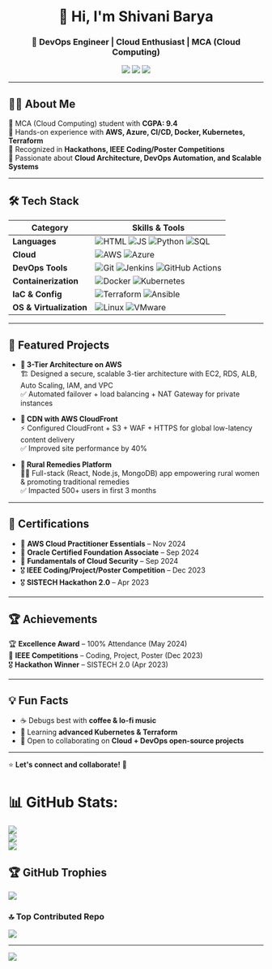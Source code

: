 <!-- 👋 Hi there, welcome to my profile! -->
<h1 align="center">👋 Hi, I'm Shivani Barya</h1>
<h3 align="center">🚀 DevOps Engineer | Cloud Enthusiast | MCA (Cloud Computing)</h3>

<p align="center">
  <a href="mailto:shivani.barya@outlook.com"><img src="https://img.shields.io/badge/Email-shivani.barya%40outlook.com-blue?style=flat-square&logo=gmail"></a>
  <a href="https://www.linkedin.com/in/shivani-barya-2b1736293"><img src="https://img.shields.io/badge/LinkedIn-Connect-blue?style=flat-square&logo=linkedin"></a>
  <a href="https://github.com/shivanibarya"><img src="https://img.shields.io/badge/GitHub-Profile-black?style=flat-square&logo=github"></a>
</p>

---

## 👩‍💻 About Me  
🔹 MCA (Cloud Computing) student with **CGPA: 9.4**  
🔹 Hands-on experience with **AWS, Azure, CI/CD, Docker, Kubernetes, Terraform**  
🔹 Recognized in **Hackathons, IEEE Coding/Poster Competitions**  
🔹 Passionate about **Cloud Architecture, DevOps Automation, and Scalable Systems**  

---

## 🛠️ Tech Stack  

| **Category**         | **Skills & Tools** |
|---------------------|------------------|
| **Languages**       | ![HTML](https://img.shields.io/badge/Code-HTML-orange?logo=html5) ![JS](https://img.shields.io/badge/Code-JavaScript-yellow?logo=javascript) ![Python](https://img.shields.io/badge/Code-Python-blue?logo=python) ![SQL](https://img.shields.io/badge/Database-SQL-green?logo=database) |
| **Cloud**           | ![AWS](https://img.shields.io/badge/AWS-EC2%2CS3%2CRDS-orange?logo=amazon-aws) ![Azure](https://img.shields.io/badge/Azure-VMs%2CStorage-blue?logo=microsoft-azure) |
| **DevOps Tools**    | ![Git](https://img.shields.io/badge/Version-Git-orange?logo=git) ![Jenkins](https://img.shields.io/badge/CI-Jenkins-red?logo=jenkins) ![GitHub Actions](https://img.shields.io/badge/CI-GitHub%20Actions-black?logo=githubactions) |
| **Containerization** | ![Docker](https://img.shields.io/badge/Container-Docker-blue?logo=docker) ![Kubernetes](https://img.shields.io/badge/Orchestration-Kubernetes-blue?logo=kubernetes) |
| **IaC & Config**    | ![Terraform](https://img.shields.io/badge/IaC-Terraform-purple?logo=terraform) ![Ansible](https://img.shields.io/badge/Config-Ansible-red?logo=ansible) |
| **OS & Virtualization** | ![Linux](https://img.shields.io/badge/OS-Linux-yellow?logo=linux) ![VMware](https://img.shields.io/badge/VM-VMware-grey?logo=vmware) |

---

## 📂 Featured Projects  

- **🔹 3-Tier Architecture on AWS**  
  🏗 Designed a secure, scalable 3-tier architecture with EC2, RDS, ALB, Auto Scaling, IAM, and VPC  
  ✅ Automated failover + load balancing + NAT Gateway for private instances  

- **🔹 CDN with AWS CloudFront**  
  ⚡ Configured CloudFront + S3 + WAF + HTTPS for global low-latency content delivery  
  ✅ Improved site performance by 40%  

- **🔹 Rural Remedies Platform**  
  👩‍🌾 Full-stack (React, Node.js, MongoDB) app empowering rural women & promoting traditional remedies  
  ✅ Impacted 500+ users in first 3 months  

---

## 📜 Certifications  

- 🏅 **AWS Cloud Practitioner Essentials** – Nov 2024  
- 🏅 **Oracle Certified Foundation Associate** – Sep 2024  
- 🏅 **Fundamentals of Cloud Security** – Sep 2024  
- 🎖 **IEEE Coding/Project/Poster Competition** – Dec 2023  
- 🎖 **SISTECH Hackathon 2.0** – Apr 2023  

---

## 🏆 Achievements  

🏆 **Excellence Award** – 100% Attendance (May 2024)  
🎯 **IEEE Competitions** – Coding, Project, Poster (Dec 2023)  
🎖 **Hackathon Winner** – SISTECH 2.0 (Apr 2023)  

---

## 💡 Fun Facts  

- ☕ Debugs best with **coffee & lo-fi music**  
- 🌱 Learning **advanced Kubernetes & Terraform**  
- 🤝 Open to collaborating on **Cloud + DevOps open-source projects**  

---

⭐ **Let's connect and collaborate!** 🚀  

# 📊 GitHub Stats:
![](https://github-readme-stats.vercel.app/api?username=shivanibarya&theme=dark&hide_border=false&include_all_commits=true&count_private=true)<br/>
![](https://nirzak-streak-stats.vercel.app/?user=shivanibarya&theme=dark&hide_border=false)<br/>
![](https://github-readme-stats.vercel.app/api/top-langs/?username=shivanibarya&theme=dark&hide_border=false&include_all_commits=true&count_private=true&layout=compact)

## 🏆 GitHub Trophies
![](https://github-profile-trophy.vercel.app/?username=shivanibarya&theme=radical&no-frame=false&no-bg=false&margin-w=4)

### 🔝 Top Contributed Repo
![](https://github-contributor-stats.vercel.app/api?username=shivanibarya&limit=5&theme=vue-dark&combine_all_yearly_contributions=true)

---
[![](https://visitcount.itsvg.in/api?id=shivanibarya&icon=0&color=12)](https://visitcount.itsvg.in)

<!-- Proudly created with GPRM ( https://gprm.itsvg.in ) -->
